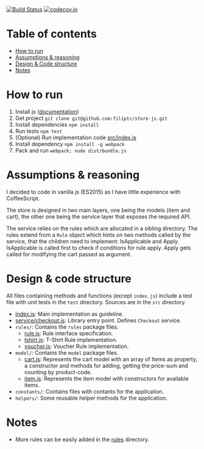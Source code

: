 [![Build Status](https://travis-ci.org/filiptc/store-js.svg?branch=master)](https://travis-ci.org/filiptc/store-js)
[![codecov.io](https://codecov.io/github/filiptc/store-js/coverage.svg?branch=master)](https://codecov.io/github/filiptc/store-js?branch=master)


Table of contents
=================

  * [How to run](#how-to-run)
  * [Assumptions & reasoning](#assumptions--reasoning)
  * [Design & Code structure](#design--code-structure)
  * [Notes](#notes)


How to run
============

1. Install js ([documentation](https://jslang.org/doc/install))
2. Get project `git clone git@github.com:filiptc/store-js.git`
3. Install dependencies `npm install`
4. Run tests `npm test`
5. (Optional) Run implementation code [src/index.js](src/index.js)
  1. Install dependency `npm install -g webpack`
  2. Pack and run `webpack; node dist/bundle.js`


Assumptions & reasoning
=====

I decided to code in vanilla js (ES2015) as I have little experience with CoffeeScript.

The store is designed in two main layers, one being the models (item and cart), the other one being
the service layer that exposes the required API.

The service relies on the rules which are allocated in a sibling directory. The rules extend from a
`Rule` object which hints on two methods called by the service, that the children need to implement:
IsApplicable and Apply. IsApplicable is called first to check if conditions for rule apply. Apply
gets called for modifying the cart passed as argument.



Design & code structure
=====

All files containing methods and functions (except `index.js`) include a test file with unit tests
in the `test` directory. Sources are in the `src` directory.

* [index.js](src/index.js): Main implementation as guideline.
* [service/checkout.js](src/service/checkout.js): Library entry point. Defines `Checkout` service.
* `rules/`: Contains the `rules` package files.
    * [rule.js](src/rule.js): Rule interface specification.
    * [tshirt.js](src/tshirt.js): T-Shirt Rule implementation.
    * [voucher.js](src/voucher.js): Voucher Rule implementation.
* `model/`: Contains the `model` package files.
  * [cart.js](src/model/cart.js): Represents the cart model with an array of Items as property, a
  constructor and methods for adding, getting the price-sum and counting by product-code.
  * [item.js](src/model/item.js): Represents the item model with constructors for available items.
* `constants/`: Contains files with contants for the application.
* `helpers/`: Some reusable helper methods for the application.


Notes
=====

* More rules can be easily added in the [rules](src/rules) directory.